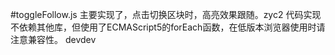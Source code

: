 ﻿#toggleFollow.js
主要实现了，点击切换区块时，高亮效果跟随。zyc2
代码实现不依赖其他库，但使用了ECMAScript5的forEach函数，在低版本浏览器使用时请注意兼容性。
devdev